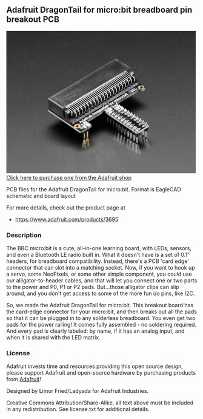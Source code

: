 ## Adafruit DragonTail for micro:bit breadboard pin breakout PCB

<a href="http://www.adafruit.com/products/3695"><img src="assets/image.jpg?raw=true" width="500px"><br/>
Click here to purchase one from the Adafruit shop</a>

PCB files for the Adafruit DragonTail for micro:bit. Format is EagleCAD schematic and board layout

For more details, check out the product page at
* https://www.adafruit.com/products/3695

### Description

The BBC micro:bit is a cute, all-in-one learning board, with LEDs, sensors, and even a Bluetooth LE radio built in. What it doesn't have is a set of 0.1" headers, for breadboard compatibility. Instead, there's a PCB 'card edge' connector that can slot into a matching socket. Now, if you want to hook up a servo, some NeoPixels, or some other simple component, you could use our alligator-to-header cables, and that will let you connect one or two parts to the power and P0, P1 or P2 pads. But...those alligator clips can slip around, and you don't get access to some of the more fun i/o pins, like I2C.

So, we made the Adafruit DragonTail for micro:bit. This breakout board has the card-edge connector for your micro:bit, and then breaks out all the pads so that it can be plugged in to any solderless breadboard. You even get two pads for the power railing! It comes fully assembled - no soldering required. And every pad is clearly labeled: by name, if it has an analog input, and when it is shared with the LED matrix.

### License

Adafruit invests time and resources providing this open source design, please support Adafruit and open-source hardware by purchasing products from [Adafruit](https://www.adafruit.com)!

Designed by Limor Fried/Ladyada for Adafruit Industries.

Creative Commons Attribution/Share-Alike, all text above must be included in any redistribution. See license.txt for additional details.

